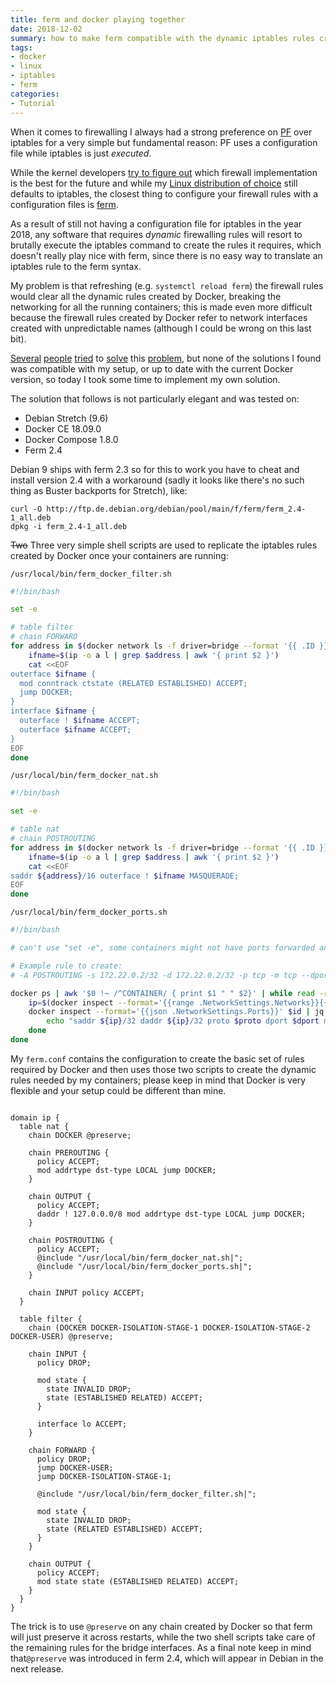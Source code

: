 ```yaml
---
title: ferm and docker playing together
date: 2018-12-02
summary: how to make ferm compatible with the dynamic iptables rules created by Docker
tags:
- docker
- linux
- iptables
- ferm
categories:
- Tutorial
---
```


When it comes to firewalling I always had a strong preference on [PF](https://www.openbsd.org/faq/pf/) over iptables for a very simple but fundamental reason: PF uses a configuration file while iptables is just _executed_.

While the kernel developers [try to figure out](https://lwn.net/Articles/747551/) which firewall implementation is the best for the future and while my [Linux distribution of choice](https://www.debian.org) still defaults to iptables, the closest thing to configure your firewall rules with a configuration files is [ferm](http://ferm.foo-projects.org/).

As a result of still not having a configuration file for iptables in the year 2018, any software that requires _dynamic_ firewalling rules will resort to brutally execute the iptables command to create the rules it requires, which doesn't really play nice with ferm, since there is no easy way to translate an iptables rule to the ferm syntax.

My problem is that refreshing (e.g. `systemctl reload ferm`) the firewall rules would clear all the dynamic rules created by Docker, breaking the networking for all the running containers; this is made even more difficult because the firewall rules created by Docker refer to network interfaces created with unpredictable names (although I could be wrong on this last bit).

[Several](https://github.com/diefans/ferment) [people](https://blog.urth.org/2018/06/01/making-docker-play-nice-with-ferm-firewalls-on-linux/) [tried](https://unrouted.io/2017/08/15/docker-firewall/) to [solve](https://github.com/wikimedia/puppet/commit/74050c6233c8b5ae291d3d7f5131a587941c50ac) this [problem](https://github.com/moby/moby/issues/12294#issuecomment-432921518), but none of the solutions I found was compatible with my setup, or up to date with the current Docker version, so today I took some time to implement my own solution.

The solution that follows is not particularly elegant and was tested on:

- Debian Stretch (9.6)
- Docker CE 18.09.0
- Docker Compose 1.8.0
- Ferm 2.4

Debian 9 ships with ferm 2.3 so for this to work you have to cheat and install version 2.4 with a workaround (sadly it looks like there's no such thing as Buster backports for Stretch), like:

```
curl -O http://ftp.de.debian.org/debian/pool/main/f/ferm/ferm_2.4-1_all.deb
dpkg -i ferm_2.4-1_all.deb
```

~~Two~~ Three very simple shell scripts are used to replicate the iptables rules created by Docker once your containers are running:

`/usr/local/bin/ferm_docker_filter.sh`

``` bash
#!/bin/bash

set -e

# table filter
# chain FORWARD
for address in $(docker network ls -f driver=bridge --format '{{ .ID }}' | xargs -n1 docker network inspect -f '{{range .IPAM.Config }}{{ .Gateway }}{{ end }}'); do
    ifname=$(ip -o a l | grep $address | awk '{ print $2 }')
    cat <<EOF
outerface $ifname {
  mod conntrack ctstate (RELATED ESTABLISHED) ACCEPT;
  jump DOCKER;
}
interface $ifname {
  outerface ! $ifname ACCEPT;
  outerface $ifname ACCEPT;
}
EOF
done
```

`/usr/local/bin/ferm_docker_nat.sh`

``` bash
#!/bin/bash

set -e

# table nat
# chain POSTROUTING
for address in $(docker network ls -f driver=bridge --format '{{ .ID }}' | xargs -n1 docker network inspect -f '{{range .IPAM.Config }}{{ .Gateway }}{{ end }}'); do
    ifname=$(ip -o a l | grep $address | awk '{ print $2 }')
    cat <<EOF
saddr ${address}/16 outerface ! $ifname MASQUERADE;
EOF
done
```

`/usr/local/bin/ferm_docker_ports.sh`

``` bash
#!/bin/bash

# can't use "set -e", some containers might not have ports forwarded and I'm too lazy to filter them out.

# Example rule to create:
# -A POSTROUTING -s 172.22.0.2/32 -d 172.22.0.2/32 -p tcp -m tcp --dport 32469 -j MASQUERADE

docker ps | awk '$0 !~ /^CONTAINER/ { print $1 " " $2}' | while read -r id name; do
    ip=$(docker inspect --format='{{range .NetworkSettings.Networks}}{{.IPAddress}}{{end}}' $id)
    docker inspect --format='{{json .NetworkSettings.Ports}}' $id | jq -r 'to_entries[] | (.key | split("/")[0]) as $sport | (.key | split("/")[1]) as $proto | $sport + " " + $proto + " " + .value[].HostPort' | while read -r sport proto dport; do
        echo "saddr ${ip}/32 daddr ${ip}/32 proto $proto dport $dport mod comment comment \"${name}\" MASQUERADE;"
    done
done
```

My `ferm.conf` contains the configuration to create the basic set of rules required by Docker and then uses those two scripts to create the dynamic rules needed by my containers; please keep in mind that Docker is very flexible and your setup could be different than mine.

```

domain ip {
  table nat {
    chain DOCKER @preserve;

    chain PREROUTING {
      policy ACCEPT;
      mod addrtype dst-type LOCAL jump DOCKER;
    }

    chain OUTPUT {
      policy ACCEPT;
      daddr ! 127.0.0.0/8 mod addrtype dst-type LOCAL jump DOCKER;
    }

    chain POSTROUTING {
      policy ACCEPT;
      @include "/usr/local/bin/ferm_docker_nat.sh|";
      @include "/usr/local/bin/ferm_docker_ports.sh|";
    }

    chain INPUT policy ACCEPT;
  }

  table filter {
    chain (DOCKER DOCKER-ISOLATION-STAGE-1 DOCKER-ISOLATION-STAGE-2 DOCKER-USER) @preserve;

    chain INPUT {
      policy DROP;

      mod state {
        state INVALID DROP;
        state (ESTABLISHED RELATED) ACCEPT;
      }

      interface lo ACCEPT;
    }

    chain FORWARD {
      policy DROP;
      jump DOCKER-USER;
      jump DOCKER-ISOLATION-STAGE-1;

      @include "/usr/local/bin/ferm_docker_filter.sh|";

      mod state {
        state INVALID DROP;
        state (RELATED ESTABLISHED) ACCEPT;
      }
    }

    chain OUTPUT {
      policy ACCEPT;
      mod state state (ESTABLISHED RELATED) ACCEPT;
    }
  }
}
```

The trick is to use `@preserve` on any chain created by Docker so that ferm will just preserve it across restarts, while the two shell scripts take care of the remaining rules for the bridge interfaces. As a final note keep in mind that`@preserve` was introduced in ferm 2.4, which will appear in Debian in the next release.
